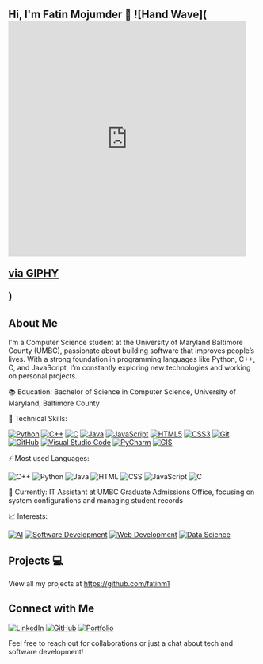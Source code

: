 ## Hi, I'm Fatin Mojumder 👋 ![Hand Wave](<iframe src="https://giphy.com/embed/l1IB22SuYeEMMPTguL" width="480" height="476" frameBorder="0" class="giphy-embed" allowFullScreen></iframe><p><a href="https://giphy.com/gifs/3d-emoji-emoticon-l1IB22SuYeEMMPTguL">via GIPHY</a></p>)


## About Me
I'm a Computer Science student at the University of Maryland Baltimore County (UMBC), passionate about building software that improves people’s lives. With a strong foundation in programming languages like Python, C++, C, and JavaScript, I'm constantly exploring new technologies and working on personal projects.

📚 Education: Bachelor of Science in Computer Science, University of Maryland, Baltimore County

🔧 Technical Skills: 

[![Python](https://img.icons8.com/color/48/000000/python.png)](https://www.python.org)
[![C++](https://img.icons8.com/color/48/000000/c-plus-plus-logo.png)](https://isocpp.org/)
[![C](https://img.icons8.com/color/48/000000/c-programming.png)](https://en.wikipedia.org/wiki/C_(programming_language))
[![Java](https://img.icons8.com/color/48/000000/java-coffee-cup-logo.png)](https://www.oracle.com/java/)
[![JavaScript](https://img.icons8.com/color/48/000000/javascript.png)](https://developer.mozilla.org/en-US/docs/Web/JavaScript)
[![HTML5](https://img.icons8.com/color/48/000000/html-5.png)](https://developer.mozilla.org/en-US/docs/Web/Guide/HTML/HTML5)
[![CSS3](https://img.icons8.com/color/48/000000/css3.png)](https://developer.mozilla.org/en-US/docs/Web/CSS)
[![Git](https://img.icons8.com/color/48/000000/git.png)](https://git-scm.com/)
[![GitHub](https://img.icons8.com/material-outlined/48/000000/github.png)](https://github.com/)
[![Visual Studio Code](https://img.icons8.com/color/48/000000/visual-studio-code-2019.png)](https://code.visualstudio.com/)
[![PyCharm](https://img.icons8.com/color/48/000000/pycharm.png)](https://www.jetbrains.com/pycharm/)
[![GIS](https://img.icons8.com/color/48/000000/globe--v2.png)](https://www.esri.com/en-us/arcgis/about-arcgis/overview)


⚡ Most used Languages:

![C++](https://img.shields.io/badge/C++-30%25-<COLOR>.svg?style=flat)
![Python](https://img.shields.io/badge/Python-25%25-<COLOR>.svg?style=flat)
![Java](https://img.shields.io/badge/Java-15%25-<COLOR>.svg?style=flat)
![HTML](https://img.shields.io/badge/HTML-10%25-<COLOR>.svg?style=flat)
![CSS](https://img.shields.io/badge/CSS-10%25-<COLOR>.svg?style=flat)
![JavaScript](https://img.shields.io/badge/JavaScript-5%25-<COLOR>.svg?style=flat)
![C](https://img.shields.io/badge/C-5%25-<COLOR>.svg?style=flat)

💼 Currently: IT Assistant at UMBC Graduate Admissions Office, focusing on system configurations and managing student records

📈 Interests:

[![AI](https://img.shields.io/badge/AI-Artificial_Intelligence-9cf.svg?&style=for-the-badge&logo=ai&logoColor=white)](https://en.wikipedia.org/wiki/Artificial_intelligence)
[![Software Development](https://img.shields.io/badge/Software_Development-0078D4.svg?&style=for-the-badge&logo=dev.to&logoColor=white)](https://en.wikipedia.org/wiki/Software_development#:~:text=Software%20development%20is%20the%20process,design%2C%20testing%2C%20to%20release.)
[![Web Development](https://img.shields.io/badge/Web_Development-007ACC.svg?&style=for-the-badge&logo=web&logoColor=white)](https://en.wikipedia.org/wiki/Web_development)
[![Data Science](https://img.shields.io/badge/Data_Science-306998.svg?&style=for-the-badge&logo=data-science&logoColor=white)](https://en.wikipedia.org/wiki/Data_science)



## Projects 💻
View all my projects at https://github.com/fatinm1


## Connect with Me
[![LinkedIn](https://img.icons8.com/color/48/000000/linkedin.png)](https://www.linkedin.com/in/fatin-mojumder/)
[![GitHub](https://img.icons8.com/material-outlined/48/000000/github.png)](https://github.com/fatinm1)
[![Portfolio](https://img.icons8.com/color/48/000000/domain.png)](https://fatinm1.github.io/Fatin-Portfolio/)

Feel free to reach out for collaborations or just a chat about tech and software development! 
